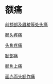 # 额痛[前额部及眉棱等处头痛](https://www.gmzyjc.com/search/result?wd=前额部及眉棱等处头痛)[额头疼痛](https://www.gmzyjc.com/search/result?wd=额头疼痛)[头角疼痛](https://www.gmzyjc.com/search/result?wd=头角疼痛)[额部痛](https://www.gmzyjc.com/search/result?wd=额部痛)[额角上痛](https://www.gmzyjc.com/search/result?wd=额角上痛)[面赤而头额作痛](https://www.gmzyjc.com/search/result?wd=面赤而头额作痛)